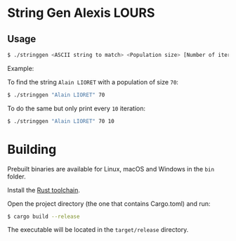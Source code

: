 # String Gen Alexis LOURS

## Usage

```sh
$ ./stringgen <ASCII string to match> <Population size> [Number of iterations to skip]
```

Example:

To find the string `Alain LIORET` with a population of size `70`:
```sh
$ ./stringgen "Alain LIORET" 70
```

To do the same but only print every `10` iteration:
```sh
$ ./stringgen "Alain LIORET" 70 10
```

# Building

Prebuilt binaries are available for Linux, macOS and Windows in the `bin` folder.

Install the [Rust toolchain](https://www.rust-lang.org/tools/install).

Open the project directory (the one that contains Cargo.toml) and run:
```sh
$ cargo build --release
```
The executable will be located in the `target/release` directory.